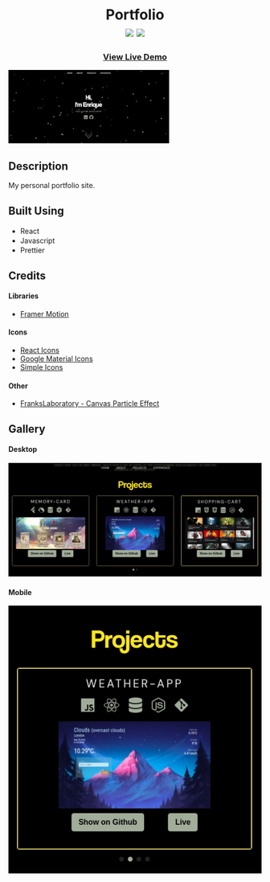 <div  align=center>
	<h1>Portfolio
	<br>
		<img src="https://img.shields.io/static/v1?label=&message=React&color=61DAFB&style=for-the-badge&logo=react&logoColor=black&logoWidth=&labelColor=&link=">
		<img src="https://img.shields.io/static/v1?label=&message=Javascript&color=F7DF1E&style=for-the-badge&logo=Javascript&logoColor=black&logoWidth=&labelColor=&link=">
		<br>
	</h1>
	<h3><b><a href="https://enriquehoebeb.netlify.app/">View Live Demo</a></b></h3>
</div>

![Gif of Project](./readme-assets/portfolio.gif)

## Description

My personal portfolio site.

## Built Using

- React <img height="16" width="16" src="https://cdn.simpleicons.org/react" />
- Javascript <img height="16" width="16" src="https://cdn.simpleicons.org/javascript" />
- Prettier <img height="16" width="16" src="https://cdn.simpleicons.org/prettier" />

## Credits

#### Libraries

- [Framer Motion](https://www.framer.com/motion/)

#### Icons

- [React Icons](https://github.com/react-icons/react-icons)
- [Google Material Icons](https://fonts.google.com/icons)
- [Simple Icons](https://simpleicons.org/)

#### Other

- [FranksLaboratory - Canvas Particle Effect](https://www.youtube.com/@Frankslaboratory/)

## Gallery

#### Desktop

<img src="./readme-assets/portfolio-desktop.png" alt="Image of project on Desktop" />

#### Mobile

<img src="./readme-assets/portfolio-mobile.png" alt="Image of project on Mobile" />